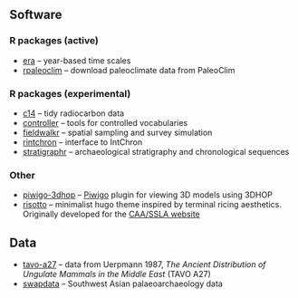 
<!--
**joeroe/joeroe** is a ✨ _special_ ✨ repository because its `README.md` (this file) appears on your GitHub profile.

Here are some ideas to get you started:

- 🔭 I’m currently working on ...
- 🌱 I’m currently learning ...
- 👯 I’m looking to collaborate on ...
- 🤔 I’m looking for help with ...
- 💬 Ask me about ...
- 📫 How to reach me: ...
- 😄 Pronouns: ...
- ⚡ Fun fact: ...
-->

## Software

### R packages (active)

* [era](/joeroe/era) – year-based time scales
* [rpaleoclim](/joeroe/rpaleoclim) – download paleoclimate data from PaleoClim

### R packages (experimental)

* [c14](/joeroe/c14) – tidy radiocarbon data
* [controller](/joeroe/controller) – tools for controlled vocabularies
* [fieldwalkr](/joeroe/fieldwalkr) – spatial sampling and survey simulation
* [rintchron](/joeroe/rintchron) –  interface to IntChron
* [stratigraphr](/joeroe/stratigraphr) – archaeological stratigraphy and chronological sequences

### Other

* [piwigo-3dhop](/joeroe/piwigo-3dhop) – [Piwigo](/piwigo) plugin for viewing 3D models using 3DHOP
* [risotto](/joeroe/risotto) – minimalist hugo theme inspired by terminal ricing aesthetics. Originally developed for the [CAA/SSLA website](sslarch/sslarch.github.io)

## Data

* [tavo-a27](/joeroe/tavo-a27) – data from Uerpmann 1987, *The Ancient Distribution of Ungulate Mammals in the Middle East* (TAVO A27)
* [swapdata](/joeroe/swapdata) – Southwest Asian palaeoarchaeology data
